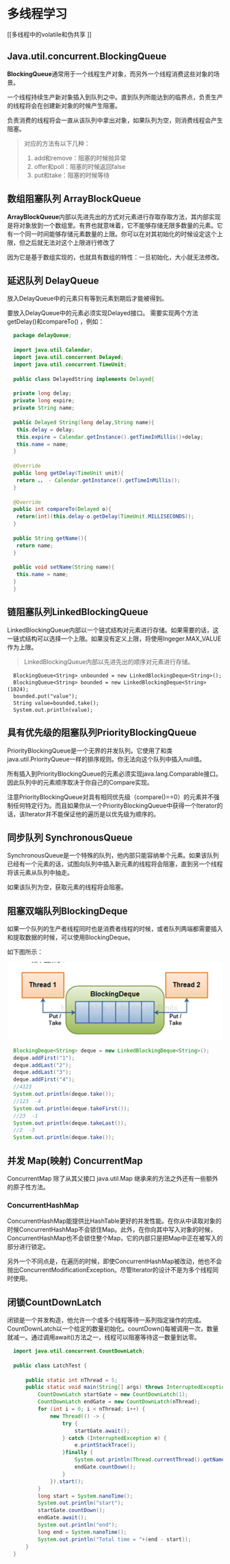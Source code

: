 # 多线程学习
[[多线程中的volatile和伪共享 ]]

##  Java.util.concurrent.BlockingQueue

**BlockingQueue**通常用于一个线程生产对象，而另外一个线程消费这些对象的场景。

一个线程持续生产新对象插入到队列之中。直到队列所能达到的临界点，负责生产的线程将会在创建新对象的时候产生阻塞。

负责消费的线程将会一直从该队列中拿出对象，如果队列为空，则消费线程会产生阻塞。

> 对应的方法有以下几种：
>
> 1. add和remove：阻塞的时候抛异常
> 2. offer和poll：阻塞的时候返回false
> 3. put和take：阻塞的时候等待

## 数组阻塞队列 ArrayBlockQueue

**ArrayBlockQueue**内部以先进先出的方式对元素进行存取存取方法，其内部实现是将对象放到一个数组里。有界也就意味着，它不能够存储无限多数量的元素。它有一个同一时间能够存储元素数量的上限。你可以在对其初始化的时候设定这个上限，但之后就无法对这个上限进行修改了

因为它是基于数组实现的，也就具有数组的特性：一旦初始化，大小就无法修改。

## 延迟队列 DelayQueue

放入DelayQueue中的元素只有等到元素到期后才能被得到。

要放入DelayQueue中的元素必须实现Delayed接口。 需要实现两个方法 getDelay()和compareTo() ，例如：

```java
  package delayQueue;
  
  import java.util.Calendar;
  import java.util.concurrent.Delayed;
  import java.util.concurrent.TimeUnit;
  
  public class DelayedString implements Delayed{
  
  private long delay;
  private long expire;
  private String name;
  
  public Delayed String(long delay,String name){
   this.delay = delay;
   this.expire = Calendar.getInstance().getTimeInMillis()+delay;
   this.name = name;
  }
  
  @Override
  public long getDelay(TimeUnit unit){
   return ，， - Calendar.getInstance().getTimeInMillis();
  }
  
  @Override
  public int compareTo(Delayed o){
   return(int)(this.delay-o.getDelay(TimeUnit.MILLISECONDS));
  }
  
  public String getName(){
   return name;
  }
  
  public void setName(String name){
   this.name = name;
  }
  }
```
## 链阻塞队列LinkedBlockingQueue

LinkedBlockingQueue内部以一个链式结构对元素进行存储。如果需要的话，这一链式结构可以选择一个上限。如果没有定义上限，将使用Ingeger.MAX_VALUE作为上限。 

> LinkedBlockingQueue内部以先进先出的顺序对元素进行存储。

```
  BlockingQueue<String> unbounded = new LinkedBlockingDeque<String>();
  BlockingQueue<String> bounded = new LinkedBlockingDeque<String>(1024);
  bounded.put("value");
  String value=bounded.take();
  System.out.println(value);
```

## 具有优先级的阻塞队列PriorityBlockingQueue

PriorityBlockingQueue是一个无界的并发队列。它使用了和类java.util.PriorityQueue一样的排序规则。你无法向这个队列中插入null值。

所有插入到PriorityBlockingQueue的元素必须实现java.lang.Comparable接口。因此队列中的元素顺序取决于你自己的Compare实现。

注意PriorityBlockingQueue对具有相同优先级（compare()==0）的元素并不强制任何特定行为。而且如果你从一个PriorityBlockingQueue中获得一个Iterator的话，该Iterator并不能保证他的遍历是以优先级为顺序的。

## 同步队列 SynchronousQueue

SynchronousQueue是一个特殊的队列，他内部只能容纳单个元素。如果该队列已经有一个元素的话，试图向队列中插入新元素的线程将会阻塞，直到另一个线程将该元素从队列中抽走。

如果该队列为空，获取元素的线程将会阻塞。

## 阻塞双端队列BlockingDeque

如果一个队列的生产者线程同时也是消费者线程的时候，或者队列两端都需要插入和提取数据的时候，可以使用BlockingDeque。

如下图所示：

![title](https://raw.githubusercontent.com/lllpla/img/master/gitnote/2020/04/10/1586528827603-1586528828055.png)
```java
  BlockingDeque<String> deque = new LinkedBlockingDeque<String>();
  deque.addFirst("1");
  deque.addLast("2");
  deque.addLast("3");
  deque.addFirst("4");
  //4123
  System.out.println(deque.take());
  //123  -4
  System.out.println(deque.takeFirst());
  //23  -1
  System.out.println(deque.takeLast());
  //2  -3
  System.out.println(deque.take());
```
## 并发 Map(映射)  ConcurrentMap

ConcurrentMap 除了从其父接口 java.util.Map 继承来的方法之外还有一些额外的原子性方法。

### ConcurrentHashMap

ConcurrentHashMap能提供比HashTable更好的并发性能。在你从中读取对象的时候ConcurrentHashMap不会锁住Map。此外，在你向其中写入对象的时候，ConcurrentHashMap也不会锁住整个Map，它的内部只是把Map中正在被写入的部分进行锁定。

另外一个不同点是，在遍历的时候，即使ConcurrentHashMap被改动，他也不会抛出ConcurrentModificationException。尽管Iterator的设计不是为多个线程同时使用。

## 闭锁CountDownLatch

闭锁是一个并发构造，他允许一个或多个线程等待一系列指定操作的完成。
CountDownLatch以一个给定的数量初始化。countDown()每被调用一次，数量就减一。通过调用await()方法之一，线程可以阻塞等待这一数量到达零。

```java
  import java.util.concurrent.CountDownLatch;
  
  public class LatchTest {
  
      public static int nThread = 5;
      public static void main(String[] args) throws InterruptedException {
          CountDownLatch startGate = new CountDownLatch(1);
          CountDownLatch endGate = new CountDownLatch(nThread);
          for (int i = 0; i < nThread; i++) {
              new Thread(() -> {
                  try {
                      startGate.await();
                  } catch (InterruptedException e) {
                      e.printStackTrace();
                  }finally {
                      System.out.println(Thread.currentThread().getName()+" ended");
                      endGate.countDown();
                  }
              }).start();
          }
          long start = System.nanoTime();
          System.out.println("start");
          startGate.countDown();
          endGate.await();
          System.out.println("end");
          long end = System.nanoTime();
          System.out.println("Total time = "+(end - start));
      }
  }
```